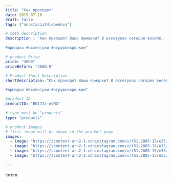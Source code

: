 ```yaml
---
title: "Как проходят"
date: 2019-07-20
draft: false
tags: ["anastasia24lebedeva"]

# meta description
description : "Как проходят Ваши ярмарки? В ессетуках сегодня весело.

#ярмарка #ессентуки #игрушкикрючком"

# product Price
price: "3000"
priceBefore: "3600.0"

# Product Short Description
shortDescription: "Как проходят Ваши ярмарки? В ессетуках сегодня весело.

#ярмарка #ессентуки #игрушкикрючком"

#product ID
productID: "B0I73i-oCMG"

# type must be "products"
type: "products"

# product Images
# first image will be shown in the product page
images:
  - image: "https://scontent-arn2-1.cdninstagram.com/v/t51.2885-15/e35/66644169_1184312771692974_34888104587722971_n.jpg?se=7&tp=1&_nc_ht=scontent-arn2-1.cdninstagram.com&_nc_cat=106&_nc_ohc=m1CuIutkzCgAX-7KSv7&oh=f52ec8b164f205effc28606027aecaba&oe=6069CCDB&ig_cache_key=MjA5MjE4NTMyMjI2OTAxNzMxMg%3D%3D.2"
  - image: "https://scontent-arn2-1.cdninstagram.com/v/t51.2885-15/e35/66131273_148621666215961_7727423408815250843_n.jpg?se=7&tp=1&_nc_ht=scontent-arn2-1.cdninstagram.com&_nc_cat=101&_nc_ohc=u6BikQj2YPgAX8pxV6f&oh=34537f2cf3dd3a1f33c3347bfbfe4661&oe=606D65B1&ig_cache_key=MjA5MjE4NTMyMjI3NzMwODgwMQ%3D%3D.2"
  - image: "https://scontent-arn2-1.cdninstagram.com/v/t51.2885-15/e35/67066289_487977455301467_7244834776135070674_n.jpg?se=7&tp=1&_nc_ht=scontent-arn2-1.cdninstagram.com&_nc_cat=111&_nc_ohc=VtyU9ZlPLlwAX9gtTtD&oh=14891deb914f7122378f4af338c634ef&oe=606CC328&ig_cache_key=MjA5MjE4NTMyMjI1MjE1NDY4OA%3D%3D.2"
  - image: "https://scontent-arn2-2.cdninstagram.com/v/t51.2885-15/e35/67445314_564486504082037_6191561149153778127_n.jpg?se=7&tp=1&_nc_ht=scontent-arn2-2.cdninstagram.com&_nc_cat=105&_nc_ohc=rvpwjp05AwAAX9iI3lW&oh=e7dccc86933433e45cdff68f612e22ac&oe=606ACE0D&ig_cache_key=MjA5MjE4NTMyMjI4NTg4MDYzMw%3D%3D.2"

---
```

lorem
